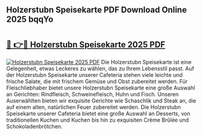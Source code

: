 ## Holzerstubn Speisekarte PDF Download Online 2025 bqqYo

# <h2><a href="http://gc6zm6v.nevu.top/?p=Holzerstubn+Speisekarte">🔗 👉🔴 Holzerstubn Speisekarte 2025 PDF</a></h2>

[![Holzerstubn Speisekarte 2025 PDF](https://i.imgur.com/dBaPXMq.png)](http://gc6zm6v.nevu.top/?p=Holzerstubn+Speisekarte)
Die Holzerstubn Speisekarte ist eine Gelegenheit, etwas Leckeres zu wählen, das zu Ihrem Lebensstil passt. Auf der Holzerstubn Speisekarte unserer Cafeteria stehen viele leichte und frische Salate, die mit frischem Gemüse und Obst zubereitet werden. Für Fleischliebhaber bietet unsere Holzerstubn Speisekarte eine große Auswahl an Gerichten: Rindfleisch, Schweinefleisch, Huhn und Fisch. Unseren Auserwählten bieten wir exquisite Gerichte wie Schaschlik und Steak an, die auf einem alten, natürlichen Feuer zubereitet werden. Die Holzerstubn Speisekarte unserer Cafeteria bietet eine große Auswahl an Desserts, von traditionellen Kuchen und Kuchen bis hin zu exquisiten Crème Brûlée und Schokoladenbrötchen.
